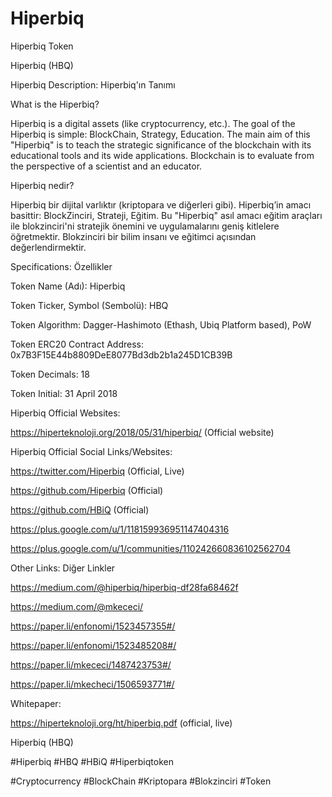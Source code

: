 # Hiperbiq
Hiperbiq Token

Hiperbiq (HBQ)

Hiperbiq Description: Hiperbiq'ın Tanımı

What is the Hiperbiq?

Hiperbiq is a digital assets (like cryptocurrency, etc.). The goal of the Hiperbiq is simple: BlockChain, Strategy, Education. The main aim of this "Hiperbiq" is to teach the strategic significance of the blockchain with its educational tools and its wide applications. Blockchain is to evaluate from the perspective of a scientist and an educator.

Hiperbiq nedir?

Hiperbiq bir dijital varlıktır (kriptopara ve diğerleri gibi). Hiperbiq’in amacı basittir: BlockZinciri, Strateji, Eğitim. Bu "Hiperbiq" asıl amacı eğitim araçları ile blokzinciri'ni stratejik önemini ve uygulamalarını geniş kitlelere öğretmektir. Blokzinciri bir bilim insanı ve eğitimci açısından değerlendirmektir.

Specifications: Özellikler

Token Name (Adı): Hiperbiq

Token Ticker, Symbol (Sembolü): HBQ

Token Algorithm: Dagger-Hashimoto (Ethash, Ubiq Platform based), PoW

Token ERC20 Contract Address: 0x7B3F15E44b8809DeE8077Bd3db2b1a245D1CB39B

Token Decimals: 18

Token Initial: 31 April 2018

Hiperbiq Official Websites:

https://hiperteknoloji.org/2018/05/31/hiperbiq/ (Official website)



Hiperbiq Official Social Links/Websites:

https://twitter.com/Hiperbiq (Official, Live)

https://github.com/Hiperbiq (Official)

https://github.com/HBiQ (Official)

https://plus.google.com/u/1/118159936951147404316

https://plus.google.com/u/1/communities/110242660836102562704




Other Links: Diğer Linkler

https://medium.com/@hiperbiq/hiperbiq-df28fa68462f

https://medium.com/@mkececi/



https://paper.li/enfonomi/1523457355#/

https://paper.li/enfonomi/1523485208#/

https://paper.li/mkececi/1487423753#/

https://paper.li/mkecheci/1506593771#/

Whitepaper:

https://hiperteknoloji.org/ht/hiperbiq.pdf (official, live)



Hiperbiq (HBQ)

#Hiperbiq #HBQ #HBiQ #Hiperbiqtoken

#Cryptocurrency #BlockChain #Kriptopara #Blokzinciri #Token
